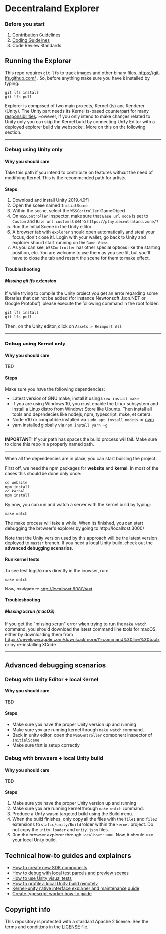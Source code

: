 # Decentraland Explorer

### Before you start

1. [Contribution Guidelines](.github/CONTRIBUTING.md)
2. [Coding Guidelines](unity-client/style-guidelines.md)
3. Code Review Standards

## Running the Explorer

This repo requires `git lfs` to track images and other binary files. https://git-lfs.github.com/ .
So, before anything make sure you have it installed by typing:

    git lfs install
    git lfs pull

Explorer is composed of two main projects, Kernel (ts) and Renderer (Unity). The Unity part needs its Kernel ts-based counterpart for many [responsibilities](https://docs.google.com/document/d/1_lzi3V5IDaVRJbTKNsNEcaG0L21VPydiUx5uamiyQnY/edit).
However, if you only intend to make changes related to Unity only you can skip the Kernel build by connecting Unity Editor with a deployed explorer build via websocket. More on this on the following section.

---

### Debug using Unity only

#### Why you should care

Take this path if you intend to contribute on features without the need of modifying Kernel.
This is the recommended path for artists.

#### Steps

1. Download and install Unity 2019.4.0f1
2. Open the scene named `InitialScene`
3. Within the scene, select the `WSSController` GameObject.
4. On `WSSController` inspector, make sure that `Base url mode` is set to `Custom` 
and `Base url custom` is set to `https://play.decentraland.zone/?`
5. Run the Initial Scene in the Unity editor
6. A browser tab with `explorer` should open automatically and steal your focus, don't close it!. Login with your wallet, go back to Unity and explorer should start running on the `Game View`.
7. As you can see, `WSSController` has other special options like the starting position, etc. You are welcome to use them as you see fit, but you'll have to close the tab and restart the scene for them to make effect.

#### Troubleshooting

##### Missing git lfs extension
If while trying to compile the Unity project you get an error regarding some libraries that can not be added (for instance Newtonsoft
Json.NET or Google Protobuf), please execute the following command in the root folder:

    git lfs install
    git lfs pull

Then, on the Unity editor, click on `Assets > Reimport All`

---

### Debug using Kernel only

#### Why you should care

TBD

#### Steps

Make sure you have the following dependencies:
- Latest version of GNU make, install it using `brew install make`
- If you are using Windows 10, you must enable the Linux subsystem and install a Linux distro from Windows Store like Ubuntu. Then install all tools and dependecies like nodejs, npm, typescript, make, et cetera.
- Node v10 or compatible installed via `sudo apt install nodejs` or [nvm](https://github.com/nvm-sh/nvm)
- yarn installed globally via `npm install yarn -g`

---
**IMPORTANT:** If your path has spaces the build process will fail. Make sure to clone this repo in a properly named path.

---
When all the dependencies are in place, you can start building the project.

First off, we need the npm packages for **website** and **kernel**. In most of the cases this should be done only once:

    cd website
    npm install
    cd kernel
    npm install

By now, you can run and watch a server with the kernel build by typing:

    make watch

The make process will take a while. When its finished, you can start debugging the browser's explorer by going to http://localhost:3000/

Note that the Unity version used by this approach will be the latest version deployed to `master` branch. If you need a local Unity build, check out the **advanced debugging scenarios**.

#### Run kernel tests

To see test logs/errors directly in the browser, run:

    make watch

Now, navigate to [http://localhost:8080/test](http://localhost:8080/test)

#### Troubleshooting

##### Missing xcrun (macOS)
If you get the "missing xcrun" error when trying to run the `make watch` command, you should download the latest command line tools for macOS, either by downloading them from https://developer.apple.com/download/more/?=command%20line%20tools or by re-installing XCode

---

## Advanced debugging scenarios

### Debug with Unity Editor + local Kernel

#### Why you should care

TBD

#### Steps

* Make sure you have the proper Unity version up and running
* Make sure you are running kernel through `make watch` command.
* Back in unity editor, open the `WSSController` component inspector of `InitialScene`
* Make sure that is setup correctly

### Debug with browsers + local Unity build

#### Why you should care

TBD

#### Steps

1. Make sure you have the proper Unity version up and running
2. Make sure you are running kernel through `make watch` command.
3. Produce a Unity wasm targeted build using the Build menu.
4. When the build finishes, only copy all the files with the `file1` and `file2` extensions to `static/unity/Build` folder within the `kernel` project. Do not copy the `unity loader` and `unity.json` files.
5. Run the browser explorer through `localhost:3000`. Now, it should use your local Unity build.

## Technical how-to guides and explainers

- [How to create new SDK components]()
- [How to debug with local test parcels and preview scenes]()
- [How to use Unity visual tests]()
- [How to profile a local Unity build remotely]()
- [Kernel-unity native interface explainer and maintenance guide]()
- [Create typescript worker how-to guide]()

## Copyright info

This repository is protected with a standard Apache 2 license. See the terms and conditions in the [LICENSE](https://github.com/decentraland/unity-client/blob/master/LICENSE) file.
